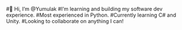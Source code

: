 #👋 Hi, I’m @Yumulak
#I’m learning and building my software dev experience. 
#Most experienced in Python.
#Currently learning C# and Unity. 
#Looking to collaborate on anything I can!
